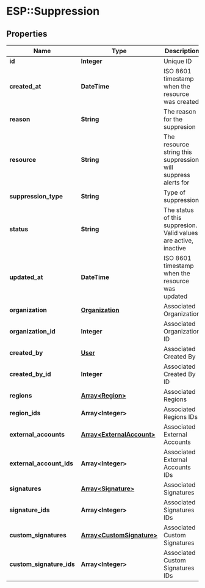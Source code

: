 # ESP::Suppression

## Properties
Name | Type | Description | Notes
------------ | ------------- | ------------- | -------------
**id** | **Integer** | Unique ID | [optional] 
**created_at** | **DateTime** | ISO 8601 timestamp when the resource was created | [optional] 
**reason** | **String** | The reason for the suppresion | [optional] 
**resource** | **String** | The resource string this suppression will suppress alerts for | [optional] 
**suppression_type** | **String** | Type of suppression. | [optional] 
**status** | **String** | The status of this suppresion. Valid values are active, inactive | [optional] 
**updated_at** | **DateTime** | ISO 8601 timestamp when the resource was updated | [optional] 
**organization** | [**Organization**](Organization.md) | Associated Organization | [optional] 
**organization_id** | **Integer** | Associated Organization ID | [optional] 
**created_by** | [**User**](User.md) | Associated Created By | [optional] 
**created_by_id** | **Integer** | Associated Created By ID | [optional] 
**regions** | [**Array&lt;Region&gt;**](Region.md) | Associated Regions | [optional] 
**region_ids** | **Array&lt;Integer&gt;** | Associated Regions IDs | [optional] 
**external_accounts** | [**Array&lt;ExternalAccount&gt;**](ExternalAccount.md) | Associated External Accounts | [optional] 
**external_account_ids** | **Array&lt;Integer&gt;** | Associated External Accounts IDs | [optional] 
**signatures** | [**Array&lt;Signature&gt;**](Signature.md) | Associated Signatures | [optional] 
**signature_ids** | **Array&lt;Integer&gt;** | Associated Signatures IDs | [optional] 
**custom_signatures** | [**Array&lt;CustomSignature&gt;**](CustomSignature.md) | Associated Custom Signatures | [optional] 
**custom_signature_ids** | **Array&lt;Integer&gt;** | Associated Custom Signatures IDs | [optional] 


